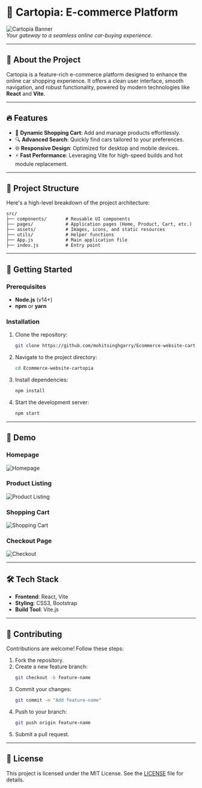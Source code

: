 # 🌟 Cartopia: E-commerce Platform

![Cartopia Banner](https://via.placeholder.com/800x200?text=Welcome+to+Cartopia)  
*Your gateway to a seamless online car-buying experience.*

---

## 📖 About the Project
Cartopia is a feature-rich e-commerce platform designed to enhance the online car shopping experience. It offers a clean user interface, smooth navigation, and robust functionality, powered by modern technologies like **React** and **Vite**.

---

## 🔥 Features
- 🛒 **Dynamic Shopping Cart**: Add and manage products effortlessly.
- 🔍 **Advanced Search**: Quickly find cars tailored to your preferences.
- 🌐 **Responsive Design**: Optimized for desktop and mobile devices.
- ⚡ **Fast Performance**: Leveraging Vite for high-speed builds and hot module replacement.

---

## 📂 Project Structure
Here's a high-level breakdown of the project architecture:

```plaintext
src/
├── components/       # Reusable UI components
├── pages/            # Application pages (Home, Product, Cart, etc.)
├── assets/           # Images, icons, and static resources
├── utils/            # Helper functions
├── App.js            # Main application file
├── index.js          # Entry point
```

---

## 🚀 Getting Started

### Prerequisites
- **Node.js** (v14+)
- **npm** or **yarn**

### Installation
1. Clone the repository:
   ```bash
   git clone https://github.com/mohitsinghgarry/Ecommerce-website-cartopia.git
   ```
2. Navigate to the project directory:
   ```bash
   cd Ecommerce-website-cartopia
   ```
3. Install dependencies:
   ```bash
   npm install
   ```

4. Start the development server:
   ```bash
   npm start
   ```

---

## 🎥 Demo

### Homepage
![Homepage](assets/images/homepage.png)

### Product Listing
![Product Listing](assets/images/product-listing.png)

### Shopping Cart
![Shopping Cart](assets/images/cart.png)

### Checkout Page
![Checkout](assets/images/checkout.png)

---

## 🛠️ Tech Stack
- **Frontend**: React, Vite
- **Styling**: CSS3, Bootstrap
- **Build Tool**: Vite.js

---

## 🤝 Contributing
Contributions are welcome! Follow these steps:
1. Fork the repository.
2. Create a new feature branch:
   ```bash
   git checkout -b feature-name
   ```
3. Commit your changes:
   ```bash
   git commit -m "Add feature-name"
   ```
4. Push to your branch:
   ```bash
   git push origin feature-name
   ```
5. Submit a pull request.

---

## 📜 License
This project is licensed under the MIT License. See the [LICENSE](LICENSE) file for details.
